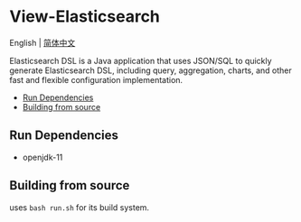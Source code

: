# View-Elasticsearch

English | [简体中文](./i18n/README.zh-cn.md)

Elasticsearch DSL is a Java application that uses JSON/SQL to quickly generate Elasticsearch DSL, including query, aggregation, charts, and other fast and flexible configuration implementation.

* [Run Dependencies](#Run-Dependencies)
* [Building from source](#Building-from-source)

## Run Dependencies

* openjdk-11

## Building from source

uses `bash run.sh` for its build system.
